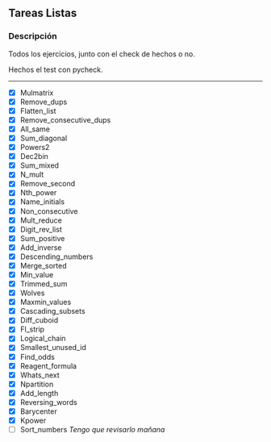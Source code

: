 ## Tareas Listas


### Descripción
Todos los ejercicios, junto con el check de hechos o no. 

Hechos el test con pycheck.

---
- [X] Mulmatrix
- [X] Remove_dups
- [X] Flatten_list
- [X] Remove_consecutive_dups
- [X] All_same
- [X] Sum_diagonal
- [X] Powers2
- [X] Dec2bin
- [X] Sum_mixed
- [X] N_mult
- [X] Remove_second
- [X] Nth_power
- [X] Name_initials
- [X] Non_consecutive
- [X] Mult_reduce
- [X] Digit_rev_list
- [X] Sum_positive
- [X] Add_inverse
- [X] Descending_numbers
- [X] Merge_sorted
- [X] Min_value
- [X] Trimmed_sum
- [X] Wolves
- [X] Maxmin_values
- [X] Cascading_subsets
- [X] Diff_cuboid
- [X] Fl_strip
- [X] Logical_chain
- [X] Smallest_unused_id
- [X] Find_odds
- [X] Reagent_formula
- [X] Whats_next
- [X] Npartition
- [X] Add_length
- [X] Reversing_words
- [X] Barycenter
- [X] Kpower
- [ ] Sort_numbers *Tengo que revisarlo mañana*